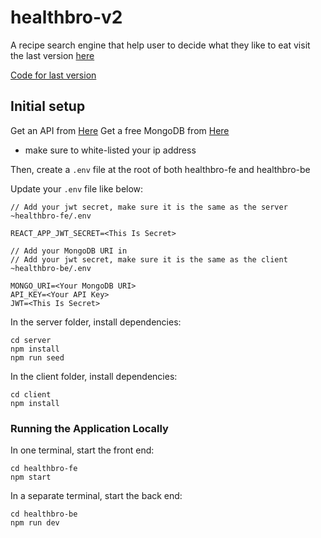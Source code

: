 # healthbro-v2

A recipe search engine that help user to decide what they like to eat
visit the last version [here](https://healthbro.herokuapp.com)

[Code for last version](https://github.com/cee-elle/fswd-agile-final-project)
## Initial setup

Get an API from [Here](https://spoonacular.com/food-api)
Get a free MongoDB from [Here]("https://account.mongodb.com/account/login?signedOut=true")
* make sure to white-listed your ip address 

Then, create a `.env` file at the root of both healthbro-fe and healthbro-be

Update your `.env` file like below:

```healthbro-fe > .env
// Add your jwt secret, make sure it is the same as the server
~healthbro-fe/.env

REACT_APP_JWT_SECRET=<This Is Secret>

```

```healthbro-be > .env
// Add your MongoDB URI in 
// Add your jwt secret, make sure it is the same as the client
~healthbro-be/.env

MONGO_URI=<Your MongoDB URI>
API_KEY=<Your API Key>
JWT=<This Is Secret>

```

In the server folder, install dependencies:

```
cd server
npm install
npm run seed
```

In the client folder, install dependencies:

```
cd client
npm install
```

### Running the Application Locally

In one terminal, start the front end:

```
cd healthbro-fe
npm start
```

In a separate terminal, start the back end:

```
cd healthbro-be
npm run dev
```